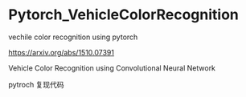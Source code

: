 # Pytorch_VehicleColorRecognition
vechile color recognition using pytorch

https://arxiv.org/abs/1510.07391 

Vehicle Color Recognition using Convolutional Neural Network

pytroch 复现代码
